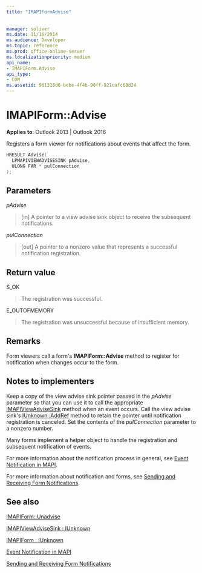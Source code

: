 ```yaml
---
title: "IMAPIFormAdvise"
 
 
manager: soliver
ms.date: 11/16/2014
ms.audience: Developer
ms.topic: reference
ms.prod: office-online-server
ms.localizationpriority: medium
api_name:
- IMAPIForm.Advise
api_type:
- COM
ms.assetid: 961318d6-bebe-4f4b-98ff-921cafc68d24
---
```


# IMAPIForm::Advise

  
  
**Applies to**: Outlook 2013 | Outlook 2016 
  
Registers a form viewer for notifications about events that affect the form.
  
```cpp
HRESULT Advise(
  LPMAPIVIEWADVISESINK pAdvise,
  ULONG FAR * pulConnection
);
```

## Parameters

 _pAdvise_
  
> [in] A pointer to a view advise sink object to receive the subsequent notifications. 
    
 _pulConnection_
  
> [out] A pointer to a nonzero value that represents a successful notification registration.
    
## Return value

S_OK 
  
> The registration was successful.
    
E_OUTOFMEMORY 
  
> The registration was unsuccessful because of insufficient memory.
    
## Remarks

Form viewers call a form's **IMAPIForm::Advise** method to register for notification when changes occur to the form. 
  
## Notes to implementers

Keep a copy of the view advise sink pointer passed in the _pAdvise_ parameter so that you can use it to call the appropriate [IMAPIViewAdviseSink](imapiviewadvisesinkiunknown.md) method when an event occurs. Call the view advise sink's [IUnknown::AddRef](https://msdn.microsoft.com/library/ms691379%28VS.85%29.aspx) method to retain the pointer until notification registration is canceled. Set the contents of the  _pulConnection_ parameter to a nonzero number. 
  
Many forms implement a helper object to handle the registration and subsequent notification of events. 
  
For more information about the notification process in general, see [Event Notification in MAPI](event-notification-in-mapi.md). 
  
For more information about notification and forms, see [Sending and Receiving Form Notifications](sending-and-receiving-form-notifications.md).
  
## See also



[IMAPIForm::Unadvise](imapiform-unadvise.md)
  
[IMAPIViewAdviseSink : IUnknown](imapiviewadvisesinkiunknown.md)
  
[IMAPIForm : IUnknown](imapiformiunknown.md)


[Event Notification in MAPI](event-notification-in-mapi.md)
  
[Sending and Receiving Form Notifications](sending-and-receiving-form-notifications.md)

